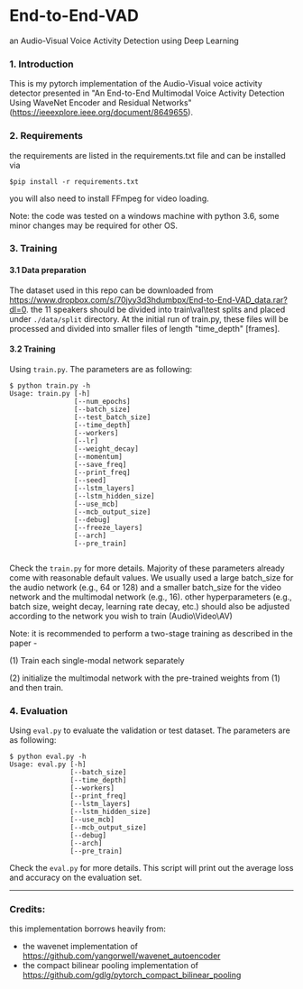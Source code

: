 # End-to-End-VAD
an Audio-Visual Voice Activity Detection using Deep Learning

### 1. Introduction

This is my pytorch implementation of the Audio-Visual voice activity detector presented in "An End-to-End Multimodal Voice Activity
Detection Using WaveNet Encoder and Residual Networks" (https://ieeexplore.ieee.org/document/8649655).

### 2. Requirements

the requirements are listed in the requirements.txt file and can be installed via
```shell
$pip install -r requirements.txt
```
you will also need to install FFmpeg for video loading.

Note: the code was tested on a windows machine with python 3.6, some minor changes may be required for other OS.

### 3. Training

#### 3.1 Data preparation 

The dataset used in this repo can be downloaded from https://www.dropbox.com/s/70jyy3d3hdumbpx/End-to-End-VAD_data.rar?dl=0.
the 11 speakers should be divided into train\val\test splits and placed under `./data/split` directory. At the initial run of train.py, these files will be processed and divided into smaller files of length "time_depth" [frames].

#### 3.2 Training

Using `train.py`. The parameters are as following:

```shell
$ python train.py -h
Usage: train.py [-h] 
                [--num_epochs]
                [--batch_size]
                [--test_batch_size]
                [--time_depth]
                [--workers]
                [--lr]
                [--weight_decay]
                [--momentum]
                [--save_freq]
                [--print_freq]
                [--seed]
                [--lstm_layers]
                [--lstm_hidden_size]
                [--use_mcb]
                [--mcb_output_size]
                [--debug]
                [--freeze_layers]
                [--arch]
                [--pre_train]               
                
```

Check the `train.py` for more details. Majority of these parameters already come with reasonable default values. We usually used a large batch_size for the audio network (e.g., 64 or 128) and a smaller batch_size for the video network and the multimodal network (e.g., 16).
other hyperparameters (e.g., batch size, weight decay, learning rate decay, etc.) should also be adjusted according to the network you wish to train (Audio\Video\AV)

Note: it is recommended to perform a two-stage training as described in the paper - 

(1) Train each single-modal network separately

(2) initialize the multimodal network with the pre-trained weights from (1) and then train.

### 4. Evaluation

Using `eval.py` to evaluate the validation or test dataset. The parameters are as following:

```shell
$ python eval.py -h
Usage: eval.py [-h] 
               [--batch_size]    
               [--time_depth]
               [--workers]
               [--print_freq]               
               [--lstm_layers]
               [--lstm_hidden_size]
               [--use_mcb]
               [--mcb_output_size]
               [--debug]       
               [--arch]
               [--pre_train]  
```

Check the `eval.py` for more details. This script will print out the average loss and accuracy on the evaluation set.

-------

### Credits:

this implementation borrows heavily from:
- the wavenet implementation of https://github.com/yangorwell/wavenet_autoencoder 
- the compact bilinear pooling implementation of https://github.com/gdlg/pytorch_compact_bilinear_pooling 





 

